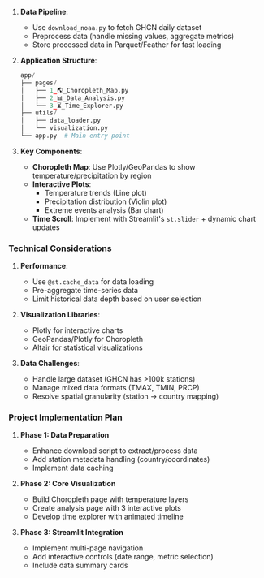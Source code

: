 1. **Data Pipeline**:
   - Use `download_noaa.py` to fetch GHCN daily dataset
   - Preprocess data (handle missing values, aggregate metrics)
   - Store processed data in Parquet/Feather for fast loading

2. **Application Structure**:
   ```python
   app/
   ├── pages/
   │   ├── 1_🌎_Choropleth_Map.py
   │   ├── 2_📊_Data_Analysis.py
   │   └── 3_⏳_Time_Explorer.py
   ├── utils/
   │   ├── data_loader.py
   │   └── visualization.py
   └── app.py  # Main entry point
   ```

3. **Key Components**:
   - **Choropleth Map**: Use Plotly/GeoPandas to show temperature/precipitation by region
   - **Interactive Plots**:
     - Temperature trends (Line plot)
     - Precipitation distribution (Violin plot)
     - Extreme events analysis (Bar chart)
   - **Time Scroll**: Implement with Streamlit's `st.slider` + dynamic chart updates

### Technical Considerations
1. **Performance**:
   - Use `@st.cache_data` for data loading
   - Pre-aggregate time-series data
   - Limit historical data depth based on user selection

2. **Visualization Libraries**:
   - Plotly for interactive charts
   - GeoPandas/Plotly for Choropleth
   - Altair for statistical visualizations

3. **Data Challenges**:
   - Handle large dataset (GHCN has >100k stations)
   - Manage mixed data formats (TMAX, TMIN, PRCP)
   - Resolve spatial granularity (station → country mapping)

### Project Implementation Plan
1. **Phase 1: Data Preparation**
   - Enhance download script to extract/process data
   - Add station metadata handling (country/coordinates)
   - Implement data caching

2. **Phase 2: Core Visualization**
   - Build Choropleth page with temperature layers
   - Create analysis page with 3 interactive plots
   - Develop time explorer with animated timeline

3. **Phase 3: Streamlit Integration**
   - Implement multi-page navigation
   - Add interactive controls (date range, metric selection)
   - Include data summary cards